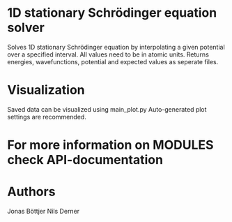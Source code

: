 # 1D stationary Schrödinger equation solver

Solves 1D stationary Schrödinger equation by interpolating a given potential over a specified interval.
All values need to be in atomic units.
Returns energies, wavefunctions, potential and expected values as seperate files.

# Visualization
Saved data can be visualized using main_plot.py 
Auto-generated plot settings are recommended. 

# For more information on MODULES check API-documentation


# Authors
Jonas Böttjer
Nils Derner


